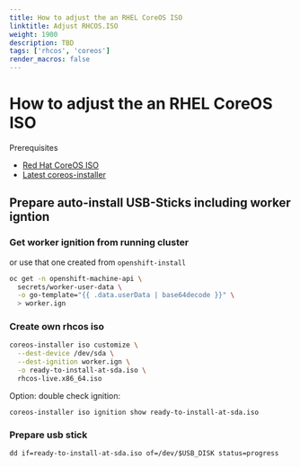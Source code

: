 ```yaml
---
title: How to adjust the an RHEL CoreOS ISO
linktitle: Adjust RHCOS.ISO
weight: 1900
description: TBD
tags: ['rhcos', 'coreos']
render_macros: false
---
```


# How to adjust the an RHEL CoreOS ISO

Prerequisites

* [Red Hat CoreOS ISO](https://mirror.openshift.com/pub/openshift-v4/dependencies/rhcos/)
* [Latest coreos-installer](https://mirror.openshift.com/pub/openshift-v4/x86_64/clients/coreos-installer/latest/)

## Prepare auto-install USB-Sticks including worker igntion

### Get worker ignition from running cluster

or use that one created from `openshift-install`

```bash
oc get -n openshift-machine-api \
  secrets/worker-user-data \
  -o go-template="{{ .data.userData | base64decode }}" \
  > worker.ign
```

### Create own rhcos iso

```bash
coreos-installer iso customize \
  --dest-device /dev/sda \
  --dest-ignition worker.ign \
  -o ready-to-install-at-sda.iso \
  rhcos-live.x86_64.iso
```

Option: double check ignition:

```
coreos-installer iso ignition show ready-to-install-at-sda.iso
```

### Prepare usb stick

```
dd if=ready-to-install-at-sda.iso of=/dev/$USB_DISK status=progress
```
